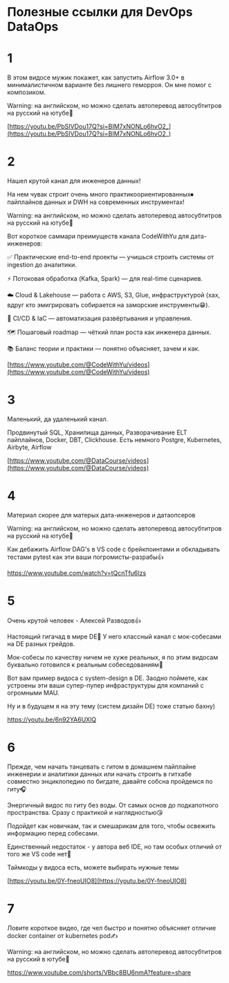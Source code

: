 # Полезные ссылки для DevOps DataOps


# 1

В этом видосе мужик покажет, как запустить Airflow 3.0+ в минималистичном варианте без лишнего геморроя. Он мне помог с композиком.

Warning: на английском, но можно сделать автоперевод автосубтитров на русский на ютубе🧠

  
[https://youtu.be/PbSIVDou17Q?si=BIM7xNONLo6hvO2_](https://youtu.be/PbSIVDou17Q?si=BIM7xNONLo6hvO2_)

  
# 2

Нашел крутой канал для инженеров данных!
  
На нем чувак строит очень много практикоориентированных⏹ пайплайнов данных и DWH на современных инструментах!
  
Warning: на английском, но можно сделать автоперевод автосубтитров на русский на ютубе🧠
  
Вот короткое саммари преимуществ канала CodeWithYu для дата-инженеров:


✅ Практические end-to-end проекты — учишься строить системы от ingestion до аналитики.

⚡️ Потоковая обработка (Kafka, Spark) — для real-time сценариев.

☁️ Cloud & Lakehouse — работа с AWS, S3, Glue, инфраструктурой (хах, вдруг кто эмигрировать собирается на заморские инструменты😁).

🚀 CI/CD & IaC — автоматизация развёртывания и управления.

🗺 Пошаговый roadmap — чёткий план роста как инженера данных.

📚 Баланс теории и практики — понятно объясняет, зачем и как.


[https://www.youtube.com/@CodeWithYu/videos](https://www.youtube.com/@CodeWithYu/videos)

  
# 3 

Маленький, да удаленький канал.

Продвинутый SQL, Хранилища данных, Разворачивание ELT пайплайнов, Docker, DBT, Clickhouse. Есть немного Postgre, Kubernetes,  Airbyte, Airflow

[https://www.youtube.com/@DataCourse/videos](https://www.youtube.com/@DataCourse/videos)

  
# 4

Материал скорее для матерых дата-инженеров и датаопсеров

Warning: на английском, но можно сделать автоперевод автосубтитров на русский на ютубе🧠

Как дебажить Airflow DAG's в VS code с брейкпоинтами и обкладывать тестами pytest как эти ваши погромисты-разрабы👍

https://www.youtube.com/watch?v=tQcnTfu6Izs

  
# 5

Очень крутой человек - Алексей Разводов👍

Настоящий гигачад в мире DE💪 У него классный канал с мок-собесами на DE разных грейдов.

Мок-собесы по качеству ничем не хуже реальных, я по этим видосам буквально готовился к реальным собеседованиям💸

Вот вам пример видоса с system-design в DE. Заодно поймете, как устроены эти ваши супер-пупер инфраструктуры для компаний с огромными MAU.
 
Ну и в будущем я на эту тему (систем дизайн DE) тоже статью бахну)

https://youtu.be/6n92YA6UXlQ

  
# 6

Прежде, чем начать танцевать с гитом в домашнем пайплайне инженерии и аналитики данных или начать строить в гитхабе совместно энциклопедию по бигдате, давайте собсна пройдемся по гиту🎧

Энергичный видос по гиту без воды. От самых основ до подкапотного пространства. Сразу с практикой и наглядностью😘

Подойдет как новичкам, так и смешарикам для того, чтобы освежить информацию перед собесами.

Единственный недостаток - у автора веб IDE, но там особых отличий от того же VS code нет🧠

Таймкоды у видоса есть, можете выбирать нужные темы

[https://youtu.be/0Y-fneoUIO8](https://youtu.be/0Y-fneoUIO8)

  
# 7

Ловите короткое видео, где чел быстро и понятно объясняет отличие docker container от kubernetes pod✍️

Warning: на английском, но можно сделать автоперевод автосубтитров на русский в ютубе🧠

https://www.youtube.com/shorts/VBbc8BU6nmA?feature=share


